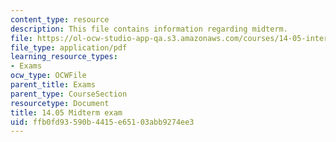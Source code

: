 ```yaml
---
content_type: resource
description: This file contains information regarding midterm.
file: https://ol-ocw-studio-app-qa.s3.amazonaws.com/courses/14-05-intermediate-macroeconomics-spring-2013/ffb0fd93590b4415e65103abb9274ee3_MIT14_05S13_midterm.pdf
file_type: application/pdf
learning_resource_types:
- Exams
ocw_type: OCWFile
parent_title: Exams
parent_type: CourseSection
resourcetype: Document
title: 14.05 Midterm exam
uid: ffb0fd93-590b-4415-e651-03abb9274ee3
---
```

